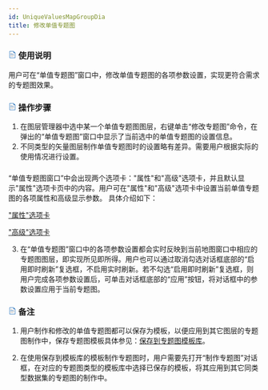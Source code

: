 ```yaml
---
id: UniqueValuesMapGroupDia
title: 修改单值专题图
---
```

### ![](../../img/read.gif) 使用说明

用户可在“单值专题图”窗口中，修改单值专题图的各项参数设置，实现更符合需求的专题图效果。

### ![](../../img/read.gif) 操作步骤

1. 在图层管理器中选中某一个单值专题图图层，右键单击“修改专题图”命令，在弹出的“单值专题图”窗口中显示了当前选中的单值专题图的设置信息。
2. 不同类型的矢量图层制作单值专题图时的设置略有差异。需要用户根据实际的使用情况进行设置。 

###
“单值专题图窗口”中会出现两个选项卡："属性"和"高级"选项卡，并且默认显示"属性"选项卡页中的内容。用户可在"属性"和"高级"选项卡中设置当前单值专题图的各项属性和高级显示参数。
具体介绍如下：
<!-- ![](../../img/smalltitle.png)  -->
["属性"选项卡](PropertiesDia.html)
<!-- ![](../../img/smalltitle.png)  -->
["高级"选项卡](AdvancedDia.html)

3. 在“单值专题图”窗口中的各项参数设置都会实时反映到当前地图窗口中相应的专题图图层，即实现所见即所得。用户也可以通过取消勾选对话框底部的“启用即时刷新”复选框，不启用实时刷新。若不勾选“启用即时刷新”复选框，则用户完成各项参数设置后，可单击对话框底部的“应用”按钮，将对话框中的参数设置应用于当前专题图。

### ![](../../img/read.gif) 备注

1. 用户制作和修改的单值专题图都可以保存为模板，以便应用到其它图层的专题图制作中，保存专题图模板具体参见：[保存到专题图模板库](../Methods/GURTheme2_SaveThemeTempl.html)。

2. 在使用保存到模板库的模板制作专题图时，用户需要先打开“制作专题图”对话框，在对应的专题图类型的模板库中选择已保存的模板，将其应用到其它同类型数据集的专题图的制作中。